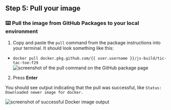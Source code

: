 ## Step 5: Pull your image

### :keyboard: Pull the image from GitHub Packages to your local environment

1. Copy and paste the `pull` command from the package instructions into your terminal. It should look something like this:
  - `docker pull docker.pkg.github.com/{{ user.username }}/js-build/tic-tac-toe:f29`
![screenshot of the pull command on the GitHub package page](https://i.imgur.com/pFQgfSZ.png)
2. Press **Enter**

You should see output indicating that the pull was successful, like `Status: Downloaded newer image for docker.`

![screenshot of successful Docker image output](https://i.imgur.com/i07kF2J.png)